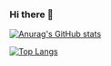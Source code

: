 ### Hi there 👋
[![Anurag's GitHub stats](https://github-readme-stats.vercel.app/api?username=Halal37&count_private=true)
](https://github.com/anuraghazra/github-readme-stats)

[![Top Langs](https://github-readme-stats.vercel.app/api/top-langs/?username=Halal37&layout=compact&langs_count=10&hide=R,Verilog,C,HTML)
](https://github.com/anuraghazra/github-readme-stats)
<!--
**Halal37/Halal37** is a ✨ _special_ ✨ repository because its `README.md` (this file) appears on your GitHub profile.

Here are some ideas to get you started:

- 🔭 I’m currently working on ...
- 🌱 I’m currently learning ...
- 👯 I’m looking to collaborate on ...
- 🤔 I’m looking for help with ...
- 💬 Ask me about ...
- 📫 How to reach me: ...
- 😄 Pronouns: ...
- ⚡ Fun fact: ...
-->
